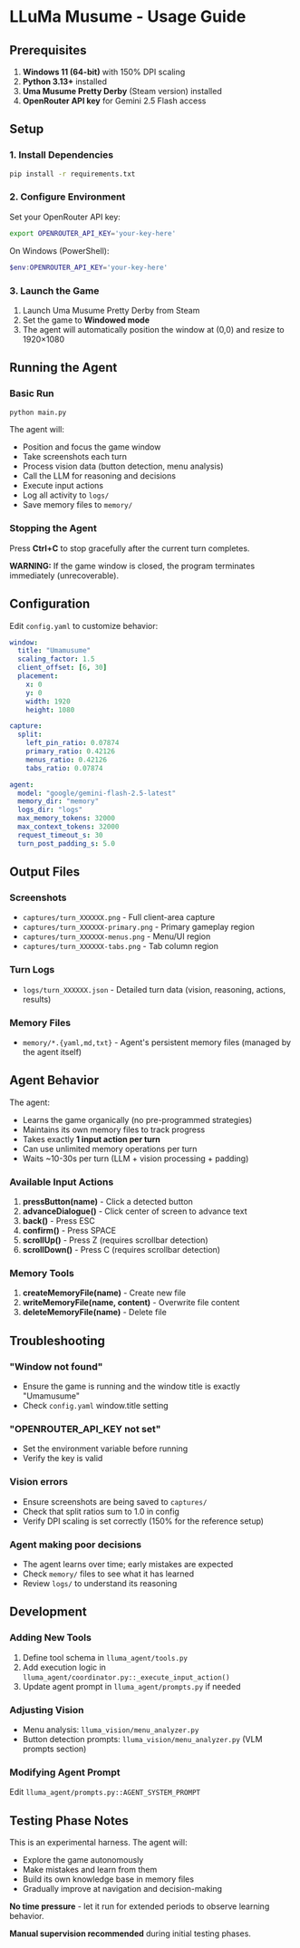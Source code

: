 # LLuMa Musume - Usage Guide

## Prerequisites

1. **Windows 11 (64-bit)** with 150% DPI scaling
2. **Python 3.13+** installed
3. **Uma Musume Pretty Derby** (Steam version) installed
4. **OpenRouter API key** for Gemini 2.5 Flash access

## Setup

### 1. Install Dependencies

```bash
pip install -r requirements.txt
```

### 2. Configure Environment

Set your OpenRouter API key:

```bash
export OPENROUTER_API_KEY='your-key-here'
```

On Windows (PowerShell):
```powershell
$env:OPENROUTER_API_KEY='your-key-here'
```

### 3. Launch the Game

1. Launch Uma Musume Pretty Derby from Steam
2. Set the game to **Windowed mode**
3. The agent will automatically position the window at (0,0) and resize to 1920×1080

## Running the Agent

### Basic Run

```bash
python main.py
```

The agent will:
- Position and focus the game window
- Take screenshots each turn
- Process vision data (button detection, menu analysis)
- Call the LLM for reasoning and decisions
- Execute input actions
- Log all activity to `logs/`
- Save memory files to `memory/`

### Stopping the Agent

Press **Ctrl+C** to stop gracefully after the current turn completes.

**WARNING:** If the game window is closed, the program terminates immediately (unrecoverable).

## Configuration

Edit `config.yaml` to customize behavior:

```yaml
window:
  title: "Umamusume"
  scaling_factor: 1.5
  client_offset: [6, 30]
  placement:
    x: 0
    y: 0
    width: 1920
    height: 1080

capture:
  split:
    left_pin_ratio: 0.07874
    primary_ratio: 0.42126
    menus_ratio: 0.42126
    tabs_ratio: 0.07874

agent:
  model: "google/gemini-flash-2.5-latest"
  memory_dir: "memory"
  logs_dir: "logs"
  max_memory_tokens: 32000
  max_context_tokens: 32000
  request_timeout_s: 30
  turn_post_padding_s: 5.0
```

## Output Files

### Screenshots
- `captures/turn_XXXXXX.png` - Full client-area capture
- `captures/turn_XXXXXX-primary.png` - Primary gameplay region
- `captures/turn_XXXXXX-menus.png` - Menu/UI region
- `captures/turn_XXXXXX-tabs.png` - Tab column region

### Turn Logs
- `logs/turn_XXXXXX.json` - Detailed turn data (vision, reasoning, actions, results)

### Memory Files
- `memory/*.{yaml,md,txt}` - Agent's persistent memory files (managed by the agent itself)

## Agent Behavior

The agent:
- Learns the game organically (no pre-programmed strategies)
- Maintains its own memory files to track progress
- Takes exactly **1 input action per turn**
- Can use unlimited memory operations per turn
- Waits ~10-30s per turn (LLM + vision processing + padding)

### Available Input Actions

1. **pressButton(name)** - Click a detected button
2. **advanceDialogue()** - Click center of screen to advance text
3. **back()** - Press ESC
4. **confirm()** - Press SPACE
5. **scrollUp()** - Press Z (requires scrollbar detection)
6. **scrollDown()** - Press C (requires scrollbar detection)

### Memory Tools

1. **createMemoryFile(name)** - Create new file
2. **writeMemoryFile(name, content)** - Overwrite file content
3. **deleteMemoryFile(name)** - Delete file

## Troubleshooting

### "Window not found"
- Ensure the game is running and the window title is exactly "Umamusume"
- Check `config.yaml` window.title setting

### "OPENROUTER_API_KEY not set"
- Set the environment variable before running
- Verify the key is valid

### Vision errors
- Ensure screenshots are being saved to `captures/`
- Check that split ratios sum to 1.0 in config
- Verify DPI scaling is set correctly (150% for the reference setup)

### Agent making poor decisions
- The agent learns over time; early mistakes are expected
- Check `memory/` files to see what it has learned
- Review `logs/` to understand its reasoning

## Development

### Adding New Tools

1. Define tool schema in `lluma_agent/tools.py`
2. Add execution logic in `lluma_agent/coordinator.py::_execute_input_action()`
3. Update agent prompt in `lluma_agent/prompts.py` if needed

### Adjusting Vision

- Menu analysis: `lluma_vision/menu_analyzer.py`
- Button detection prompts: `lluma_vision/menu_analyzer.py` (VLM prompts section)

### Modifying Agent Prompt

Edit `lluma_agent/prompts.py::AGENT_SYSTEM_PROMPT`

## Testing Phase Notes

This is an experimental harness. The agent will:
- Explore the game autonomously
- Make mistakes and learn from them
- Build its own knowledge base in memory files
- Gradually improve at navigation and decision-making

**No time pressure** - let it run for extended periods to observe learning behavior.

**Manual supervision recommended** during initial testing phases.
